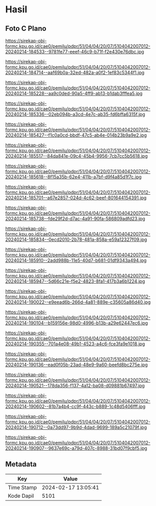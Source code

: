 # Hasil

## Foto C Plano

https://sirekap-obj-formc.kpu.go.id/cae0/pemilu/pdpr/51/04/04/20/07/5104042007012-20240214-184533--9781fe77-eeef-46c9-b71f-f2e430e76dbc.jpg

https://sirekap-obj-formc.kpu.go.id/cae0/pemilu/pdpr/51/04/04/20/07/5104042007012-20240214-184714--aaf69b0a-32ed-482a-a0f2-1ef83c5344f1.jpg

https://sirekap-obj-formc.kpu.go.id/cae0/pemilu/pdpr/51/04/04/20/07/5104042007012-20240214-185228--aa9c0ded-90a5-4ff9-ab13-b1dab3fffea5.jpg

https://sirekap-obj-formc.kpu.go.id/cae0/pemilu/pdpr/51/04/04/20/07/5104042007012-20240214-185336--02eb094b-a3cd-4e7c-ab35-fd6bffa6315f.jpg

https://sirekap-obj-formc.kpu.go.id/cae0/pemilu/pdpr/51/04/04/20/07/5104042007012-20240214-185427--f1c0a0cd-bbdf-47c5-ab4e-014b23b9a9e2.jpg

https://sirekap-obj-formc.kpu.go.id/cae0/pemilu/pdpr/51/04/04/20/07/5104042007012-20240214-185517--84da841e-09c4-45b4-9956-7cb7cc5b5618.jpg

https://sirekap-obj-formc.kpu.go.id/cae0/pemilu/pdpr/51/04/04/20/07/5104042007012-20240214-185618--8f15a35b-62e4-411b-a7bf-d9f4a85d1f7c.jpg

https://sirekap-obj-formc.kpu.go.id/cae0/pemilu/pdpr/51/04/04/20/07/5104042007012-20240214-185701--a67e2857-024d-4c62-beef-801644154391.jpg

https://sirekap-obj-formc.kpu.go.id/cae0/pemilu/pdpr/51/04/04/20/07/5104042007012-20240214-185738--fde29f2d-d7ac-4a91-90fa-586809adfd23.jpg

https://sirekap-obj-formc.kpu.go.id/cae0/pemilu/pdpr/51/04/04/20/07/5104042007012-20240214-185834--0ecd2010-2b78-481a-858a-e59a12327f09.jpg

https://sirekap-obj-formc.kpu.go.id/cae0/pemilu/pdpr/51/04/04/20/07/5104042007012-20240214-185910--2add988b-11e5-40d7-b681-01df9343a494.jpg

https://sirekap-obj-formc.kpu.go.id/cae0/pemilu/pdpr/51/04/04/20/07/5104042007012-20240214-185947--5d66c21e-f5e2-4823-8fa1-417b3a6b1224.jpg

https://sirekap-obj-formc.kpu.go.id/cae0/pemilu/pdpr/51/04/04/20/07/5104042007012-20240214-190022--e9eead6b-266d-4a81-889e-c35605a86d40.jpg

https://sirekap-obj-formc.kpu.go.id/cae0/pemilu/pdpr/51/04/04/20/07/5104042007012-20240214-190104--b159156e-98d0-4996-b13b-a29e62447ec6.jpg

https://sirekap-obj-formc.kpu.go.id/cae0/pemilu/pdpr/51/04/04/20/07/5104042007012-20240214-190355--701a4e08-49b1-4523-a4c6-fce3fa9e1018.jpg

https://sirekap-obj-formc.kpu.go.id/cae0/pemilu/pdpr/51/04/04/20/07/5104042007012-20240214-190136--ead0f05b-23ad-48e9-9a60-beefd8bc275e.jpg

https://sirekap-obj-formc.kpu.go.id/cae0/pemilu/pdpr/51/04/04/20/07/5104042007012-20240214-190521--178da356-f137-4a12-ba08-d09881b67497.jpg

https://sirekap-obj-formc.kpu.go.id/cae0/pemilu/pdpr/51/04/04/20/07/5104042007012-20240214-190602--81b7a4b4-cc9f-443c-b889-1c48d5406fff.jpg

https://sirekap-obj-formc.kpu.go.id/cae0/pemilu/pdpr/51/04/04/20/07/5104042007012-20240214-190712--0a73dd97-9b9d-4dad-9699-189a5c21079f.jpg

https://sirekap-obj-formc.kpu.go.id/cae0/pemilu/pdpr/51/04/04/20/07/5104042007012-20240214-190907--9637e69c-a79d-407c-8988-31bd07f9cbf5.jpg


## Metadata

| Key        | Value               |
| ---------- | ------------------- |
| Time Stamp | 2024-02-17 13:05:41 |
| Kode Dapil | 5101                |



